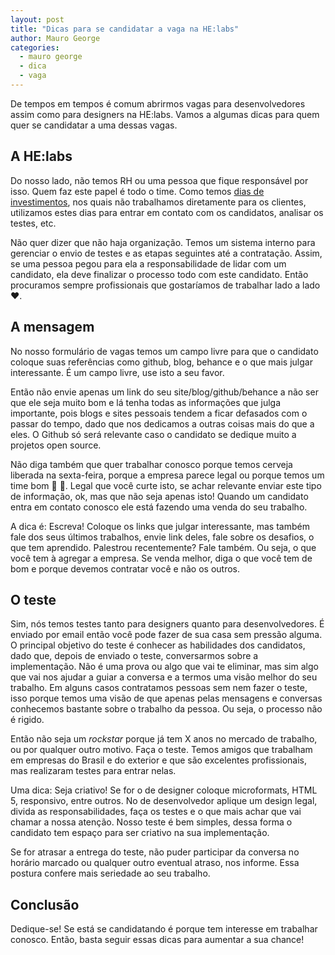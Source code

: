 ```yaml
---
layout: post
title: "Dicas para se candidatar a vaga na HE:labs"
author: Mauro George
categories:
  - mauro george
  - dica
  - vaga
---
```


De tempos em tempos é comum abrirmos vagas para desenvolvedores assim como para designers na HE:labs. Vamos a algumas dicas para quem quer se candidatar a uma dessas vagas.

<!--more-->

## A HE:labs

Do nosso lado, não temos RH ou uma pessoa que fique responsável por isso. Quem faz este papel é todo o time. Como temos [dias de investimentos](http://helabs.com.br/magica/), nos quais não trabalhamos diretamente para os clientes, utilizamos estes dias para entrar em contato com os candidatos, analisar os testes, etc.

Não quer dizer que não haja organização. Temos um sistema interno para gerenciar o envio de testes e as etapas seguintes até a contratação. Assim, se uma pessoa pegou para ela a responsabilidade de lidar com um candidato, ela deve finalizar o processo todo com este candidato.
Então procuramos sempre profissionais que gostaríamos de trabalhar lado a lado :heart:.

## A mensagem

No nosso formulário de vagas temos um campo livre para que o candidato coloque suas referências como github, blog, behance e o que mais julgar interessante. É um campo livre, use isto a seu favor.

Então não envie apenas um link do seu site/blog/github/behance a não ser que ele seja muito bom e lá tenha todas as informações que julga importante, pois blogs e sites pessoais tendem a ficar defasados com o passar do tempo, dado que nos dedicamos a outras coisas mais do que a eles. O Github só será relevante caso o candidato se dedique muito a projetos open source.

Não diga também que quer trabalhar conosco porque temos cerveja liberada na sexta-feira, porque a empresa parece legal ou porque temos um time bom :beer: :guitar:. Legal que você curte isto, se achar relevante enviar este tipo de informação, ok, mas que não seja apenas isto! Quando um candidato entra em contato conosco ele está fazendo uma venda do seu trabalho.

A dica é: Escreva! Coloque os links que julgar interessante, mas também fale dos seus últimos trabalhos, envie link deles, fale sobre os desafios, o que tem aprendido. Palestrou recentemente? Fale também. Ou seja, o que você tem à agregar a empresa. Se venda melhor, diga o que você tem de bom e porque devemos contratar você e não os outros.

## O teste

Sim, nós temos testes tanto para designers quanto para desenvolvedores. É enviado por email então você pode fazer de sua casa sem pressão alguma. O principal objetivo do teste é conhecer as habilidades dos candidatos, dado que, depois de enviado o teste, conversarmos sobre a implementação. Não é uma prova ou algo que vai te eliminar, mas sim algo que vai nos ajudar a guiar a conversa e a termos uma visão melhor do seu trabalho. Em alguns casos contratamos pessoas sem nem fazer o teste, isso porque temos uma visão de que apenas pelas mensagens e conversas conhecemos bastante sobre o trabalho da pessoa. Ou seja, o processo não é rigido.

Então não seja um *rockstar* porque já tem X anos no mercado de trabalho, ou por qualquer outro motivo. Faça o teste. Temos amigos que trabalham em empresas do Brasil e do exterior e que são excelentes profissionais, mas realizaram testes para entrar nelas.

Uma dica: Seja criativo! Se for o de designer coloque microformats, HTML 5, responsivo, entre outros. No de desenvolvedor aplique um design legal, divida as responsabilidades, faça os testes e o que mais achar que vai chamar a nossa atenção. Nosso teste é bem simples, dessa forma o candidato tem espaço para ser criativo na sua implementação.

Se for atrasar a entrega do teste, não puder participar da conversa no horário marcado ou qualquer outro eventual atraso, nos informe. Essa postura confere mais seriedade ao seu trabalho.

## Conclusão

Dedique-se! Se está se candidatando é porque tem interesse em trabalhar conosco. Então, basta seguir essas dicas para aumentar a sua chance!
